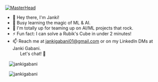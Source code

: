[![MasterHead](https://cdnb.artstation.com/p/assets/images/images/048/282/733/original/exceptrea-gamerroom-1-revisioned-0.gif?1649761105)](https://vedantrajpurohit.io)

- 👋 Hey there, I'm Janki!
- 🌱 Busy learning the magic of ML & AI.
- 👀 I'm totally up for teaming up on AI/ML projects that rock.
- ⚡ Fun fact: I can solve a Rubik's Cube in under 2 minutes!
- 📫 Reach me at jankigabani01@gmail.com or on my LinkedIn DMs at Janki Gabani. <br/>&nbsp;&nbsp;&nbsp;&nbsp;&nbsp; Let's chat! 🚀

<!-- START_SECTION: daily-comment -->


<!-- 2023-10-18 -->
<!-- 2023-10-19 -->
<!-- 2023-10-20 -->
<!-- 2023-10-21 -->
<!-- 2023-10-22 -->
<!-- 2023-10-23 -->
<!-- 2023-10-24 -->
<!-- 2023-10-25 -->
<!-- 2023-10-26 -->
<!-- 2023-10-27 -->
<!-- 2023-10-28 -->
<!-- 2023-10-29 -->
<!-- 2023-10-30 -->
<!-- 2023-10-31 -->
<!-- 2023-11-01 -->
<!-- 2023-11-02 -->
<!-- 2023-11-03 -->
<!-- 2023-11-04 -->
<!-- 2023-11-05 --><!-- END_SECTION: daily-comment -->

  
<p>&nbsp;&nbsp;&nbsp;<img align="center" src="https://github-readme-stats.vercel.app/api?username=jankigabani&show_icons=true&locale=en" alt="jankigabani" /></p>

<p>&nbsp;&nbsp;&nbsp;<img align="center" src="https://github-readme-streak-stats.herokuapp.com/?user=jankigabani" alt="jankigabani" /></p>

